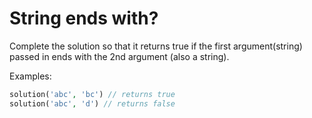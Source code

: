 # String ends with?

Complete the solution so that it returns true if the first argument(string) passed in ends with the 2nd argument (also a string). 

Examples:


```php
solution('abc', 'bc') // returns true
solution('abc', 'd') // returns false
```